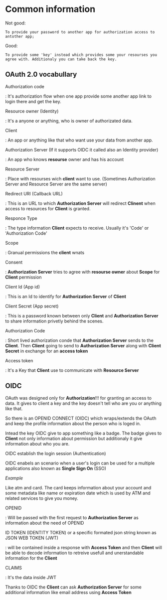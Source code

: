 # Common information

Not good:

    To provide your password to another app for authorization access to antother app;
Good: 

    To provide some 'key' instead which provides some your resourses you agree with. Additionaly you can take back the key. 


## OAuth 2.0 vocabullary

Authorization code

: It's authorization flow when one app provide some another app link to login there and get the key.

Resource owner (Identity)

: It's a anyone or anything, who is owner of authorizated data.

Client

: An app or anything like that who want use your data from another app.

Authorization Server (If it supports OIDC it called also an Identity provider)

: An app who knows **resourse** owner and has his account

Resource Server

: Place with resourses wich **client** want to use. (Sometimes Authorization
Server and Resource Server are the same server)

Redirect URI (Callback URL)

:  This is an URL to which **Authorization Server** will redirect **Clinent** when
access to resources for **Client** is granted.

Responce Type

: The type information **Client** expects to receive. Usually it's 'Code' or
'Authorization Code'

Scope

: Granual permissions the **client** wnats

Consent

: **Authorization Server** tries to agree with **resourse owner** about **Scope** for **Client** permission

Client Id (App id)

: This is an Id to identify for **Authorization Server** of **Client**

Client Secret (App secret)

: This is a password known between only **Client** and **Authorization Server**
to share information privetly behind the scenes.

Authorization Code

: Short lived authorization conde that **Authorization Server** sends to the
**Client**. Then **Client** going to send to **Authorization Server** along with
**Client Secret** in exchange for an **access token**

Access token

: It's a Key that **Client** use to communicate with **Resource Server**

## OIDC

OAuth was designed only for **Authorization**!!! for granting an access to data.
It gives to client a key and the key doesn't tell who are you or anything like
that. 

So there is an OPENID CONNECT (OIDC) which wraps/extends the OAuth and keep the
profile information about the person who is loged in.

Intead the key OIDC give to app something like a badge. The badge gives to
**Client** not only information about permission but additionaly it give
information about who you are.

OIDC establish the login session (Authentication)

OIDC enabels an scenario when a user's login can be used for a multiple
applications also known as **Single Sign On** (SSO)

*Example*

Like atm and card. The card keeps information about your account and some
metadata like name or expiration date which is used by ATM and related services
to give you money.

OPENID

: Will be passed with the first request to **Authorization Server** as
information about the need of OPENID

ID TOKEN (IDENTITY TOKEN) or a specific formated json string known as JSON WEB
TOKEN (JWT)

: will be contained inside a response with **Access Token** and then **Client**
will be able to decode information to retreive usefull and unerstandable
information for the **Client**

CLAIMS

: It's the data inside JWT

Thanks to OIDC the **Client** can ask **Authorization Server** for some
additional information like email address using **Access Token**
